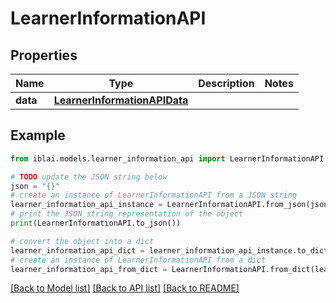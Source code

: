 # LearnerInformationAPI


## Properties

Name | Type | Description | Notes
------------ | ------------- | ------------- | -------------
**data** | [**LearnerInformationAPIData**](LearnerInformationAPIData.md) |  | 

## Example

```python
from iblai.models.learner_information_api import LearnerInformationAPI

# TODO update the JSON string below
json = "{}"
# create an instance of LearnerInformationAPI from a JSON string
learner_information_api_instance = LearnerInformationAPI.from_json(json)
# print the JSON string representation of the object
print(LearnerInformationAPI.to_json())

# convert the object into a dict
learner_information_api_dict = learner_information_api_instance.to_dict()
# create an instance of LearnerInformationAPI from a dict
learner_information_api_from_dict = LearnerInformationAPI.from_dict(learner_information_api_dict)
```
[[Back to Model list]](../README.md#documentation-for-models) [[Back to API list]](../README.md#documentation-for-api-endpoints) [[Back to README]](../README.md)


